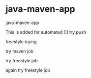 # java-maven-app
java-maven-app

This is added for automated CI
try push

freestyle trying

try maven job

try freestyle job

again try freestyle job